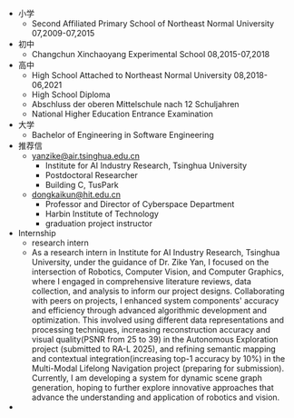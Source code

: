 - 小学
	- Second Affiliated Primary School of Northeast Normal University 07,2009-07,2015
- 初中
	- Changchun Xinchaoyang Experimental School 08,2015-07,2018
- 高中
	- High School Attached to Northeast Normal University 08,2018-06,2021
	- High School Diploma
	- Abschluss der oberen Mittelschule nach 12 Schuljahren
	- National Higher Education Entrance Examination
- 大学
	- Bachelor of Engineering in Software Engineering
- 推荐信
	- yanzike@air.tsinghua.edu.cn
		- Institute for AI Industry Research, Tsinghua University
		- Postdoctoral Researcher
		- Building C, TusPark
	- dongkaikun@hit.edu.cn
		- Professor and Director of Cyberspace Department
		- Harbin Institute of Technology
		- graduation project instructor
- Internship
	- research intern
	- As a research intern in Institute for AI Industry Research, Tsinghua University, under the guidance of Dr. Zike Yan, I focused on the intersection of Robotics, Computer Vision, and Computer Graphics, where I engaged in comprehensive literature reviews, data collection, and analysis to inform our project designs. Collaborating with peers on projects, I enhanced system components' accuracy and efficiency through advanced algorithmic development and optimization. This involved using different data representations and processing techniques, increasing reconstruction accuracy and visual quality(PSNR from 25 to 39) in the Autonomous Exploration project (submitted to RA-L 2025), and refining semantic mapping and contextual integration(increasing top-1 accuracy by 10%) in the Multi-Modal Lifelong Navigation project (preparing for submission). Currently, I am developing a system for dynamic scene graph generation, hoping to further explore innovative approaches that advance the understanding and application of robotics and vision.
-